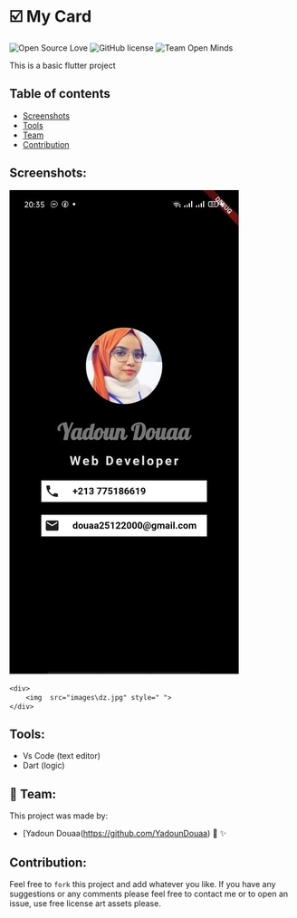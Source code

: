 # :ballot_box_with_check: My Card 

![Open Source Love](https://firstcontributions.github.io/open-source-badges/badges/open-source-v1/open-source.svg)
![GitHub license](https://img.shields.io/github/license/open-minds/Train_Track_Repair_GGJ2020.svg)
![Team Open Minds](https://img.shields.io/badge/Members%20of-Team%20Open%20Minds-blue.svg?color=0099CC)


This is a basic flutter project 


## Table of contents 

- [Screenshots](#Screenshots)
- [Tools](#Tools)
- [Team](#Team)
- [Contribution](#Contribution)


## Screenshots:


<img src="images\dz.jpg"/>

``` can also use this 
<div>
	<img  src="images\dz.jpg" style=" ">
</div>
```

	
## Tools:
* Vs Code (text editor)
* Dart (logic)


 ## :busts_in_silhouette:  Team:
This project was made by: 
* [Yadoun Douaa(https://github.com/YadounDouaa) :sparkling_heart: :sparkles: 


## Contribution: 
Feel free to `fork` this project and add whatever you like. If you have any suggestions or any comments please feel free to contact me or to open an issue, use free license art assets please.
